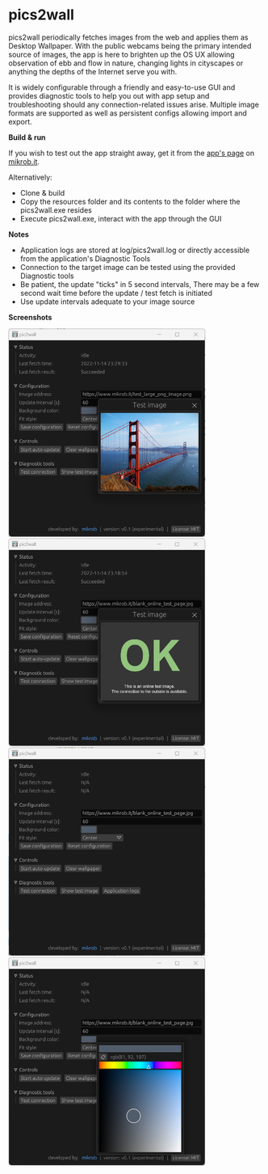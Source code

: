 # pics2wall

pics2wall periodically fetches images from the web and applies them as Desktop Wallpaper. With the public webcams being the primary intended source of images, the app is here to brighten up the OS UX allowing observation of ebb and flow in nature, changing lights in cityscapes or anything the depths of the Internet serve you with.

It is widely configurable through a friendly and easy-to-use GUI and provides diagnostic tools to help you out with app setup and troubleshooting should any connection-related issues arise. Multiple image formats are supported as well as persistent configs allowing import and export.

**Build & run**

If you wish to test out the app straight away, get it from the [app's page](https://mikrob.it/pics2wall_app_detail.html) on [mikrob.it](https://mikrob.it).

Alternatively:
* Clone & build
* Copy the resources folder and its contents to the folder where the pics2wall.exe resides
* Execute pics2wall.exe, interact with the app through the GUI

**Notes**

* Application logs are stored at log/pics2wall.log or directly accessible from the application's Diagnostic Tools
* Connection to the target image can be tested using the provided Diagnostic tools
* Be patient, the update "ticks" in 5 second intervals, There may be a few second wait time before the update / test fetch is initiated
* Use update intervals adequate to your image source

**Screenshots**

<img src="doc/screenshots/actual_image.png" width="390">
<img src="doc/screenshots/connection_test_ok.png" width="390">
<img src="doc/screenshots/default.png" width="390">
<img src="doc/screenshots/color_picker.png" width="390">
